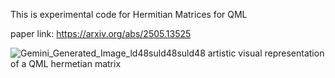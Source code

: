 This is experimental code for Hermitian Matrices for QML

paper link: https://arxiv.org/abs/2505.13525




![Gemini_Generated_Image_ld48suld48suld48](https://github.com/user-attachments/assets/07a6c996-86b3-445e-b9b0-33fa12c57941)
artistic visual representation of a QML hermetian matrix 
